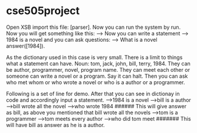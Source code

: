 # cse505project
Open XSB
import this file:
  [parser].
Now you can run the system by 
  run.
Now you will get something like this:
--> 
Now you can write a statement 
--> 1984 is a novel
and you can ask questions:
--> What is a novel
answer([1984]).

As the dictionary used in this case is very small. There is a limit to things what a statement can have.
Noun: tom, jack, john, bill, terry, 1984.
They can be author, programmer, novel, program name.
They can meet each other or someone can write a novel or a program. Say it can halt.
Then you can ask who met whom or who wrote a novel or who is a author or a programmer.

Following is a set of line for demo. After that you can see in dictionay in code and accordingly input a statement.
-->1984 is a novel
-->bill is a author
-->bill wrote all the novel
-->who wrote 1984   ###### This will give answer as bill, as above you mentioned that bill wrote all the novels
-->tom is a programmer
-->tom meets every author
-->who did tom meet  ####### This will have bill as answer as he is a author.

